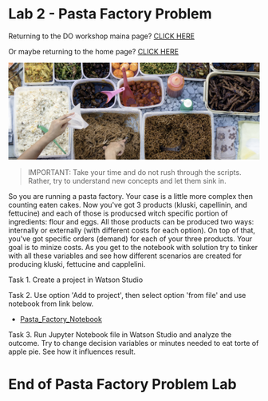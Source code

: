 
# Lab 2 - Pasta Factory Problem
    
      
    
Returning to the DO workshop maina page?  [CLICK HERE](../README.md)    

Or maybe returning to the home page? [CLICK HERE](../../README.md)    
    

![image-w6-4](../../images/w6-4.png)    
      
     
> IMPORTANT: Take your time and do not rush through the scripts. Rather, try to understand new concepts and let them sink in.


So you are running a pasta factory. Your case is a little more complex then counting eaten cakes. Now you've got 3 products (kluski, capellinin, and fettucine) and each of those is producsed witch specific portion of ingredients: flour and eggs. All those products can be produced two ways: internally or externally (with different costs for each option). On top of that, you've got specific orders (demand) for each of your three products. 
Your goal is to minize costs. As you get to the notebook with solution try to tinker with all these variables and see how different scenarios are created for producing kluski, fettucine and capplelini.

Task 1. Create a project in Watson Studio 

Task 2. Use option 'Add to project', then select option 'from file' and use notebook from link below.

  + [Pasta_Factory_Notebook](../../code/balance-pasta-prod.ipynb)


Task 3. Run Jupyter Notebook file in Watson Studio and analyze the outcome. Try to change decision variables or minutes needed to eat torte of apple pie. See how it influences result.

        
# End of Pasta Factory Problem Lab 